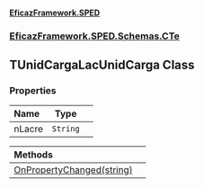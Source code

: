 #### [EficazFramework.SPED](EficazFrameworkSPED.md 'EficazFramework SPED')
### [EficazFramework.SPED.Schemas.CTe](EficazFramework.SPED.Schemas.CTe.md 'EficazFramework.SPED.Schemas.CTe')

## TUnidCargaLacUnidCarga Class
### Properties

| Name | Type | |
| :--- | :---: | :--- |
| nLacre | `String` |  |

| Methods | |
| :--- | :--- |
| [OnPropertyChanged(string)](EficazFramework.SPED.Schemas.CTe/TUnidCargaLacUnidCarga/OnPropertyChanged(string).md 'EficazFramework.SPED.Schemas.CTe.TUnidCargaLacUnidCarga.OnPropertyChanged(string)') | |
